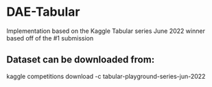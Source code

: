 # DAE-Tabular
 Implementation based on the Kaggle Tabular series June 2022 winner based off of the #1 submission
 
## Dataset can be downloaded from:
 kaggle competitions download -c tabular-playground-series-jun-2022
